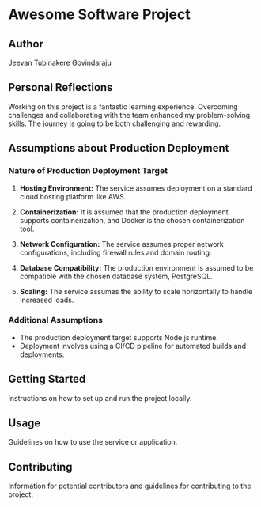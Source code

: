 # Awesome Software Project

## Author
Jeevan Tubinakere Govindaraju

## Personal Reflections
Working on this project is a fantastic learning experience. Overcoming challenges and collaborating with the team enhanced my problem-solving skills. The journey is going to be both challenging and rewarding.

## Assumptions about Production Deployment

### Nature of Production Deployment Target

1. **Hosting Environment:** The service assumes deployment on a standard cloud hosting platform like AWS.

2. **Containerization:** It is assumed that the production deployment supports containerization, and Docker is the chosen containerization tool.

3. **Network Configuration:** The service assumes proper network configurations, including firewall rules and domain routing.

4. **Database Compatibility:** The production environment is assumed to be compatible with the chosen database system, PostgreSQL.

5. **Scaling:** The service assumes the ability to scale horizontally to handle increased loads.

### Additional Assumptions

- The production deployment target supports Node.js runtime.
- Deployment involves using a CI/CD pipeline for automated builds and deployments.

## Getting Started

Instructions on how to set up and run the project locally.

## Usage

Guidelines on how to use the service or application.

## Contributing

Information for potential contributors and guidelines for contributing to the project.

